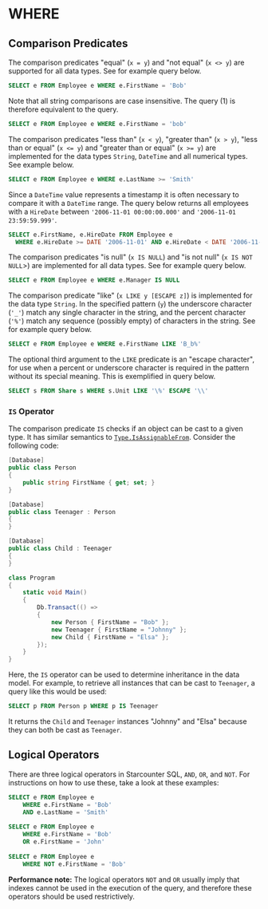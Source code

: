# WHERE

## Comparison Predicates

The comparison predicates "equal" \(`x = y`\) and "not equal" \(`x <> y`\) are supported for all data types. See for example query below.

```sql
SELECT e FROM Employee e WHERE e.FirstName = 'Bob'
```

Note that all string comparisons are case insensitive. The query \(1\) is therefore equivalent to the query.

```sql
SELECT e FROM Employee e WHERE e.FirstName = 'bob'
```

The comparison predicates "less than" \(`x < y`\), "greater than" \(`x > y`\), "less than or equal" \(`x <= y`\) and "greater than or equal" \(`x >= y`\) are implemented for the data types `String`, `DateTime` and all numerical types. See example below.

```sql
SELECT e FROM Employee e WHERE e.LastName >= 'Smith'
```

Since a `DateTime` value represents a timestamp it is often necessary to compare it with a `DateTime` range. The query below returns all employees with a `HireDate` between `'2006-11-01 00:00:00.000'` and `'2006-11-01 23:59:59.999'`.

```sql
SELECT e.FirstName, e.HireDate FROM Employee e
  WHERE e.HireDate >= DATE '2006-11-01' AND e.HireDate < DATE '2006-11-02'
```

The comparison predicates "is null" \(`x IS NULL`\) and "is not null" \(`x IS NOT NULL`&gt;\) are implemented for all data types. See for example query below.

```sql
SELECT e FROM Employee e WHERE e.Manager IS NULL
```

The comparison predicate "like" \(`x LIKE y [ESCAPE z]`\) is implemented for the data type `String`. In the specified pattern \(`y`\) the underscore character \(`'_'`\) match any single character in the string, and the percent character \(`'%'`\) match any sequence \(possibly empty\) of characters in the string. See for example query below.

```sql
SELECT e FROM Employee e WHERE e.FirstName LIKE 'B_b%'
```

The optional third argument to the `LIKE` predicate is an "escape character", for use when a percent or underscore character is required in the pattern without its special meaning. This is exemplified in query below.

```sql
SELECT s FROM Share s WHERE s.Unit LIKE '\%' ESCAPE '\\'
```

### `IS` Operator

The comparison predicate `IS` checks if an object can be cast to a given type. It has similar semantics to [`Type.IsAssignableFrom`](https://msdn.microsoft.com/en-us/library/system.type.isassignablefrom.aspx). Consider the following code:

```csharp
[Database]
public class Person
{
    public string FirstName { get; set; }
}

[Database]
public class Teenager : Person
{
}

[Database]
public class Child : Teenager
{
}

class Program
{
    static void Main()
    {
        Db.Transact(() =>
        {
            new Person { FirstName = "Bob" };
            new Teenager { FirstName = "Johnny" };
            new Child { FirstName = "Elsa" };
        });
    }
}
```

Here, the `IS` operator can be used to determine inheritance in the data model. For example, to retrieve all instances that can be cast to `Teenager`, a query like this would be used:

```sql
SELECT p FROM Person p WHERE p IS Teenager
```

It returns the `Child` and `Teenager` instances "Johnny" and "Elsa" because they can both be cast as `Teenager`.

## Logical Operators

There are three logical operators in Starcounter SQL, `AND`, `OR`, and `NOT`. For instructions on how to use these, take a look at these examples:

```sql
SELECT e FROM Employee e 
    WHERE e.FirstName = 'Bob' 
    AND e.LastName = 'Smith'
    
SELECT e FROM Employee e 
    WHERE e.FirstName = 'Bob' 
    OR e.FirstName = 'John'
    
SELECT e FROM Employee e 
    WHERE NOT e.FirstName = 'Bob'
```

**Performance note:** The logical operators `NOT` and `OR` usually imply that indexes cannot be used in the execution of the query, and therefore these operators should be used restrictively.

